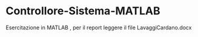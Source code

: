 # Controllore-Sistema-MATLAB

Esercitazione in MATLAB , per il report leggere il file LavaggiCardano.docx
